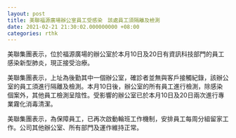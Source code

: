 ```yaml
---
layout: post
title: 美聯福源廣場辦公室員工受感染　該處員工須隔離及檢測
date: 2021-02-21 21:30:02.000000000 +08:00
categories: rthk
---
```


美聯集團表示，位於福源廣場的辦公室於本月10日及20日有資訊科技部門的員工感染新型肺炎，現正接受治療。

美聯集團表示，上址為後勤其中一個辦公室，確診者並無與客戶接觸紀錄，該辦公室的員工須進行隔離及檢測。本月10日後，辦公室的所有員工進行檢測，除感染個案外，其他員工檢測呈陰性。受影響的辦公室已於本月10日及20日兩次進行專業霧化消毒清潔。

美聯集團表示，為保障員工，已再次啟動輪班工作機制，安排員工每周分組留家工作。公司其他辦公室、所有部門及運作維持正常。

